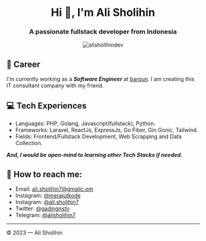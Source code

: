 
<h1 align="center">Hi 👋, I'm Ali Sholihin</h1>
<div align="center">
</div> 
<h3 align="center">A passionate fullstack developer from Indonesia</h3>

<p align="center"> <img src="https://komarev.com/ghpvc/?username=alisholihindev&label=Profile%20views&color=0e75b6&style=flat" alt="alisholihindev" /> </p>

## 💼 Career
I'm currently working as a ***Software Engineer*** at [barqun](https://barqun.com). I am creating this IT consultant company with my friend.

## 💻 Tech Experiences
- Languages: PHP, Golang, Javascript(fullstack), Python.
- Frameworks: Laravel, ReactJs, ExpressJs, Go Fiber, Gin Gonic, Tailwind.
- Fields: Frontend/Fullstack Development, Web Scrapping and Data Collection.

***And, I would be open-mind to learning other Tech Stacks if needed.***

## 🚀 How to reach me:
- Email: [ali.sholihin7@gmailc.om](mailto:ali.sholihin7@gmail.com)
- Instagram: [@merajutkode](https://instagram.com/merajutkode)
- Instagram: [@ali.sholihin7](https://instagram.com/ali.sholihin7)
- Twitter: [@gadingnstn](https://twitter.com/aliii04)
- Telegram: [@alisholihin7](https://t.me/alisholihin7)

---

© 2023 — Ali Sholihin
